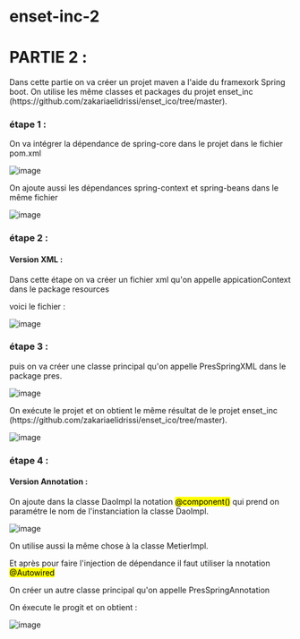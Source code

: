 # enset-inc-2
 
<h1> PARTIE 2 : </h1>
 
<p>
 Dans cette partie on va créer un projet maven a l'aide du framexork Spring boot.
 On utilise les même classes et packages du projet enset_inc (https://github.com/zakariaelidrissi/enset_ico/tree/master).
</p>
 
<h3> étape 1 : </h3>
 
<p>On va intégrer la dépendance de spring-core dans le projet dans le fichier pom.xml</p>
 
![image](https://user-images.githubusercontent.com/61559275/162491937-b90f7c44-406b-43ff-819c-9cfa569bce7f.png)

<p>
 On ajoute aussi les dépendances spring-context et spring-beans dans le même fichier
</p>
 
![image](https://user-images.githubusercontent.com/61559275/162492671-d1c11e73-a290-4038-b3ca-7fba580d67d8.png)

<h3> étape 2 : </h3>
 
<h4> Version XML : </h4>
 
<p>
 Dans cette étape on va créer un fichier xml qu'on appelle appicationContext dans le package resources
</p>
 
<p> voici le fichier : </p>
 
![image](https://user-images.githubusercontent.com/61559275/162493376-786f7bed-544d-41d4-bb5f-7898a54d8d5d.png)

<h3> étape 3 : </h3>
 
<p>
 puis on va créer une classe principal qu'on appelle PresSpringXML dans le package pres.
</p>
 
![image](https://user-images.githubusercontent.com/61559275/162494008-2234145b-09d4-4348-9b56-6cc4496a0470.png)

<p> 
 On exécute le projet et on obtient le même résultat de le projet enset_inc (https://github.com/zakariaelidrissi/enset_ico/tree/master).
</p>
 
![image](https://user-images.githubusercontent.com/61559275/162494570-97376305-5bec-4182-a03c-edecd8cc82b7.png)

<h3> étape 4 : </h3>
 
<h4> Version Annotation : </h4>
 
<p>
 On ajoute dans la classe DaoImpl la notation <mark>@component()</mark> qui prend on paramétre le nom de l'instanciation la classe DaoImpl.
</p>
 
![image](https://user-images.githubusercontent.com/61559275/162495391-c92d569e-d76b-4e65-91ad-d3ffcec3fae7.png)

<p>
 On utilise aussi la même chose à la classe MetierImpl.
</p>

<p>
 Et après pour faire l'injection de dépendance il faut utiliser la nnotation <mark>@Autowired</mark>
</p>
 
<p>
 On créer un autre classe principal qu'on appelle PresSpringAnnotation 
</p>
 
<p> On éxecute le progit et on obtient : </p> 
 
![image](https://user-images.githubusercontent.com/61559275/162496637-2edcce8c-d10f-46f4-b1a4-4ec8501e5983.png)

 
 

 
 
 
 
